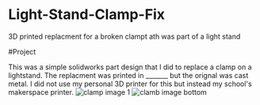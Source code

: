 # Light-Stand-Clamp-Fix
3D printed replacment for a broken clampt ath was part of a light stand 

#Project

This was a simple solidworks part design that I did to replace a clamp on a lightstand. The replacment was printed in _______ but the orignal was cast metal. I did not use my personal 3D printer for this but instead my school's makerspace printer.
![clamp image 1](https://user-images.githubusercontent.com/72219191/131446489-b08bc735-c23c-42dd-81e4-d6bade2beda3.PNG)
![clamb image bottom](https://user-images.githubusercontent.com/72219191/131446488-72940ccd-eb36-449b-9845-3c571ab99d45.PNG)
